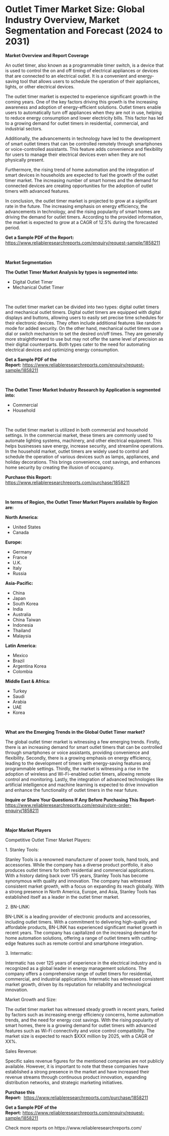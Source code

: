 <p><h1>Outlet Timer Market Size: Global Industry Overview, Market Segmentation and Forecast (2024 to 2031)</h1></p><p><strong>Market Overview and Report Coverage</strong></p>
<p><p>An outlet timer, also known as a programmable timer switch, is a device that is used to control the on and off timing of electrical appliances or devices that are connected to an electrical outlet. It is a convenient and energy-saving tool that allows users to schedule the operation of their appliances, lights, or other electrical devices.</p><p>The outlet timer market is expected to experience significant growth in the coming years. One of the key factors driving this growth is the increasing awareness and adoption of energy-efficient solutions. Outlet timers enable users to automatically turn off appliances when they are not in use, helping to reduce energy consumption and lower electricity bills. This factor has led to a growing demand for outlet timers in residential, commercial, and industrial sectors.</p><p>Additionally, the advancements in technology have led to the development of smart outlet timers that can be controlled remotely through smartphones or voice-controlled assistants. This feature adds convenience and flexibility for users to manage their electrical devices even when they are not physically present.</p><p>Furthermore, the rising trend of home automation and the integration of smart devices in households are expected to fuel the growth of the outlet timer market. The increasing number of smart homes and the demand for connected devices are creating opportunities for the adoption of outlet timers with advanced features.</p><p>In conclusion, the outlet timer market is projected to grow at a significant rate in the future. The increasing emphasis on energy efficiency, the advancements in technology, and the rising popularity of smart homes are driving the demand for outlet timers. According to the provided information, the market is expected to grow at a CAGR of 12.5% during the forecasted period.</p></p>
<p><strong>Get a Sample PDF of the Report:</strong> <a href="https://www.reliableresearchreports.com/enquiry/request-sample/1858211">https://www.reliableresearchreports.com/enquiry/request-sample/1858211</a></p>
<p>&nbsp;</p>
<p><strong>Market Segmentation</strong></p>
<p><strong>The Outlet Timer Market Analysis by types is segmented into:</strong></p>
<p><ul><li>Digital Outlet Timer</li><li>Mechanical Outlet Timer</li></ul></p>
<p>&nbsp;</p>
<p><p>The outlet timer market can be divided into two types: digital outlet timers and mechanical outlet timers. Digital outlet timers are equipped with digital displays and buttons, allowing users to easily set precise time schedules for their electronic devices. They often include additional features like random mode for added security. On the other hand, mechanical outlet timers use a dial or switch mechanism to set the desired on/off times. They are generally more straightforward to use but may not offer the same level of precision as their digital counterparts. Both types cater to the need for automating electrical devices and optimizing energy consumption.</p></p>
<p><strong>Get a Sample PDF of the Report:</strong>&nbsp;<a href="https://www.reliableresearchreports.com/enquiry/request-sample/1858211">https://www.reliableresearchreports.com/enquiry/request-sample/1858211</a></p>
<p>&nbsp;</p>
<p><strong>The Outlet Timer Market Industry Research by Application is segmented into:</strong></p>
<p><ul><li>Commercial</li><li>Household</li></ul></p>
<p>&nbsp;</p>
<p><p>The outlet timer market is utilized in both commercial and household settings. In the commercial market, these timers are commonly used to automate lighting systems, machinery, and other electrical equipment. This helps businesses save energy, increase security, and streamline operations. In the household market, outlet timers are widely used to control and schedule the operation of various devices such as lamps, appliances, and holiday decorations. This brings convenience, cost savings, and enhances home security by creating the illusion of occupancy.</p></p>
<p><strong>Purchase this Report:</strong>&nbsp; <a href="https://www.reliableresearchreports.com/purchase/1858211">https://www.reliableresearchreports.com/purchase/1858211</a></p>
<p>&nbsp;</p>
<p><strong>In terms of Region, the Outlet Timer Market Players available by Region are:</strong></p>
<p>
    <p> <strong> North America: </strong>
        <ul>
            <li>United States</li>
            <li>Canada</li>
        </ul>
        </p> 
    <p> <strong> Europe: </strong>
        <ul>
            <li>Germany</li>
            <li>France</li>
            <li>U.K.</li>
            <li>Italy</li>
            <li>Russia</li>
        </ul>
        </p> 
    <p> <strong> Asia-Pacific: </strong>
        <ul>
            <li>China</li>
            <li>Japan</li>
            <li>South Korea</li>
            <li>India</li>
            <li>Australia</li>
            <li>China Taiwan</li>
            <li>Indonesia</li>
            <li>Thailand</li>
            <li>Malaysia</li>
        </ul>
        </p> 
    <p> <strong> Latin America: </strong>
        <ul>
            <li>Mexico</li>
            <li>Brazil</li>
            <li>Argentina Korea</li>
            <li>Colombia</li>
        </ul>
        </p> 
    <p> <strong> Middle East & Africa: </strong>
        <ul>
            <li>Turkey</li>
            <li>Saudi</li>
            <li>Arabia</li>
            <li>UAE</li>
            <li>Korea</li>
        </ul>
    </p>
    </p>
<p>&nbsp;</p>
<p><strong>What are the Emerging Trends in the Global Outlet Timer market?</strong></p>
<p><p>The global outlet timer market is witnessing a few emerging trends. Firstly, there is an increasing demand for smart outlet timers that can be controlled through smartphones or voice assistants, providing convenience and flexibility. Secondly, there is a growing emphasis on energy efficiency, leading to the development of timers with energy-saving features and programmable settings. Thirdly, the market is witnessing a rise in the adoption of wireless and Wi-Fi-enabled outlet timers, allowing remote control and monitoring. Lastly, the integration of advanced technologies like artificial intelligence and machine learning is expected to drive innovation and enhance the functionality of outlet timers in the near future.</p></p>
<p><strong>Inquire or Share Your Questions If Any Before Purchasing This Report</strong>- <a href="https://www.reliableresearchreports.com/enquiry/pre-order-enquiry/1858211">https://www.reliableresearchreports.com/enquiry/pre-order-enquiry/1858211</a></p>
<p>&nbsp;</p>
<p><strong>Major Market Players</strong></p>
<p><p>Competitive Outlet Timer Market Players:</p><p>1. Stanley Tools:</p><p>Stanley Tools is a renowned manufacturer of power tools, hand tools, and accessories. While the company has a diverse product portfolio, it also produces outlet timers for both residential and commercial applications. With a history dating back over 175 years, Stanley Tools has become synonymous with quality and innovation. The company has witnessed consistent market growth, with a focus on expanding its reach globally. With a strong presence in North America, Europe, and Asia, Stanley Tools has established itself as a leader in the outlet timer market.</p><p>2. BN-LINK:</p><p>BN-LINK is a leading provider of electronic products and accessories, including outlet timers. With a commitment to delivering high-quality and affordable products, BN-LINK has experienced significant market growth in recent years. The company has capitalized on the increasing demand for home automation solutions, offering a range of outlet timers with cutting-edge features such as remote control and smartphone integration.</p><p>3. Intermatic:</p><p>Intermatic has over 125 years of experience in the electrical industry and is recognized as a global leader in energy management solutions. The company offers a comprehensive range of outlet timers for residential, commercial, and industrial applications. Intermatic has witnessed consistent market growth, driven by its reputation for reliability and technological innovation.</p><p>Market Growth and Size:</p><p>The outlet timer market has witnessed steady growth in recent years, fueled by factors such as increasing energy efficiency concerns, home automation trends, and the need for energy cost savings. With the rising popularity of smart homes, there is a growing demand for outlet timers with advanced features such as Wi-Fi connectivity and voice control compatibility. The market size is expected to reach $XXX million by 2025, with a CAGR of XX%.</p><p>Sales Revenue:</p><p>Specific sales revenue figures for the mentioned companies are not publicly available. However, it is important to note that these companies have established a strong presence in the market and have increased their revenue streams through continuous product innovation, expanding distribution networks, and strategic marketing initiatives.</p></p>
<p><strong>Purchase this Report:</strong>&nbsp;&nbsp;<a href="https://www.reliableresearchreports.com/purchase/1858211">https://www.reliableresearchreports.com/purchase/1858211</a></p>
<p></p>
<p><strong>Get a Sample PDF of the Report:</strong>&nbsp;<a href="https://www.reliableresearchreports.com/enquiry/request-sample/1858211">https://www.reliableresearchreports.com/enquiry/request-sample/1858211</a></p>
<p>Check more reports on https://www.reliableresearchreports.com/</p>